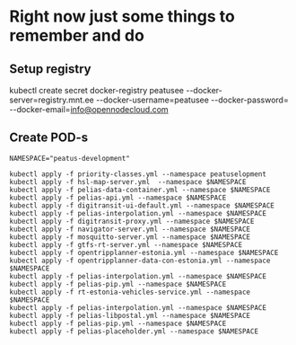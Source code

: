 # Right now just some things to remember and do

## Setup registry

kubectl create secret docker-registry peatusee --docker-server=registry.mnt.ee --docker-username=peatusee --docker-password=<password> --docker-email=info@opennodecloud.com

## Create POD-s

```
NAMESPACE="peatus-development"

kubectl apply -f priority-classes.yml --namespace peatuselopment
kubectl apply -f hsl-map-server.yml  --namespace $NAMESPACE
kubectl apply -f pelias-data-container.yml --namespace $NAMESPACE
kubectl apply -f pelias-api.yml --namespace $NAMESPACE
kubectl apply -f digitransit-ui-default.yml --namespace $NAMESPACE
kubectl apply -f pelias-interpolation.yml --namespace $NAMESPACE
kubectl apply -f digitransit-proxy.yml --namespace $NAMESPACE
kubectl apply -f navigator-server.yml --namespace $NAMESPACE
kubectl apply -f mosquitto-server.yml --namespace $NAMESPACE
kubectl apply -f gtfs-rt-server.yml --namespace $NAMESPACE
kubectl apply -f opentripplanner-estonia.yml --namespace $NAMESPACE
kubectl apply -f opentripplanner-data-con-estonia.yml --namespace $NAMESPACE
kubectl apply -f pelias-interpolation.yml --namespace $NAMESPACE
kubectl apply -f pelias-pip.yml --namespace $NAMESPACE
kubectl apply -f rt-estonia-vehicles-service.yml --namespace $NAMESPACE
kubectl apply -f pelias-interpolation.yml --namespace $NAMESPACE
kubectl apply -f pelias-libpostal.yml --namespace $NAMESPACE
kubectl apply -f pelias-pip.yml --namespace $NAMESPACE
kubectl apply -f pelias-placeholder.yml --namespace $NAMESPACE
```

